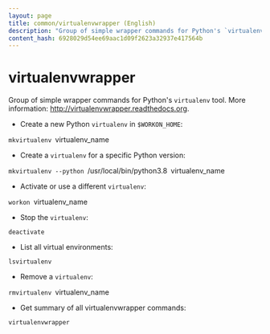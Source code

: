 ```yaml
---
layout: page
title: common/virtualenvwrapper (English)
description: "Group of simple wrapper commands for Python's `virtualenv` tool."
content_hash: 6928029d54ee69aac1d09f2623a32937e417564b
---
```

# virtualenvwrapper

Group of simple wrapper commands for Python's `virtualenv` tool.
More information: <http://virtualenvwrapper.readthedocs.org>.

- Create a new Python `virtualenv` in `$WORKON_HOME`:

`mkvirtualenv `<span class="tldr-var badge badge-pill bg-dark-lm bg-white-dm text-white-lm text-dark-dm font-weight-bold">virtualenv_name</span>

- Create a `virtualenv` for a specific Python version:

`mkvirtualenv --python `<span class="tldr-var badge badge-pill bg-dark-lm bg-white-dm text-white-lm text-dark-dm font-weight-bold">/usr/local/bin/python3.8</span>` `<span class="tldr-var badge badge-pill bg-dark-lm bg-white-dm text-white-lm text-dark-dm font-weight-bold">virtualenv_name</span>

- Activate or use a different `virtualenv`:

`workon `<span class="tldr-var badge badge-pill bg-dark-lm bg-white-dm text-white-lm text-dark-dm font-weight-bold">virtualenv_name</span>

- Stop the `virtualenv`:

`deactivate`

- List all virtual environments:

`lsvirtualenv`

- Remove a `virtualenv`:

`rmvirtualenv `<span class="tldr-var badge badge-pill bg-dark-lm bg-white-dm text-white-lm text-dark-dm font-weight-bold">virtualenv_name</span>

- Get summary of all virtualenvwrapper commands:

`virtualenvwrapper`
